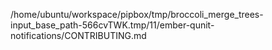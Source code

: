 /home/ubuntu/workspace/pipbox/tmp/broccoli_merge_trees-input_base_path-566cvTWK.tmp/11/ember-qunit-notifications/CONTRIBUTING.md